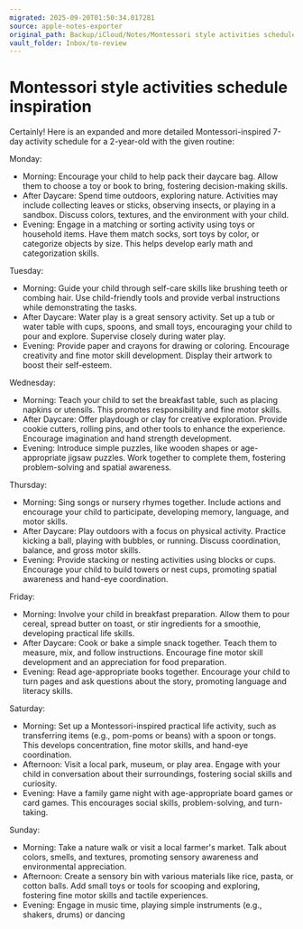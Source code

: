 ```yaml
---
migrated: 2025-09-20T01:50:34.017281
source: apple-notes-exporter
original_path: Backup/iCloud/Notes/Montessori style activities schedule inspiration.md
vault_folder: Inbox/to-review
---
```

# Montessori style activities schedule inspiration

Certainly! Here is an expanded and more detailed Montessori-inspired 7-day activity schedule for a 2-year-old with the given routine:

Monday:
- Morning: Encourage your child to help pack their daycare bag. Allow them to choose a toy or book to bring, fostering decision-making skills.
- After Daycare: Spend time outdoors, exploring nature. Activities may include collecting leaves or sticks, observing insects, or playing in a sandbox. Discuss colors, textures, and the environment with your child.
- Evening: Engage in a matching or sorting activity using toys or household items. Have them match socks, sort toys by color, or categorize objects by size. This helps develop early math and categorization skills.

Tuesday:
- Morning: Guide your child through self-care skills like brushing teeth or combing hair. Use child-friendly tools and provide verbal instructions while demonstrating the tasks.
- After Daycare: Water play is a great sensory activity. Set up a tub or water table with cups, spoons, and small toys, encouraging your child to pour and explore. Supervise closely during water play.
- Evening: Provide paper and crayons for drawing or coloring. Encourage creativity and fine motor skill development. Display their artwork to boost their self-esteem.

Wednesday:
- Morning: Teach your child to set the breakfast table, such as placing napkins or utensils. This promotes responsibility and fine motor skills.
- After Daycare: Offer playdough or clay for creative exploration. Provide cookie cutters, rolling pins, and other tools to enhance the experience. Encourage imagination and hand strength development.
- Evening: Introduce simple puzzles, like wooden shapes or age-appropriate jigsaw puzzles. Work together to complete them, fostering problem-solving and spatial awareness.

Thursday:
- Morning: Sing songs or nursery rhymes together. Include actions and encourage your child to participate, developing memory, language, and motor skills.
- After Daycare: Play outdoors with a focus on physical activity. Practice kicking a ball, playing with bubbles, or running. Discuss coordination, balance, and gross motor skills.
- Evening: Provide stacking or nesting activities using blocks or cups. Encourage your child to build towers or nest cups, promoting spatial awareness and hand-eye coordination.

Friday:
- Morning: Involve your child in breakfast preparation. Allow them to pour cereal, spread butter on toast, or stir ingredients for a smoothie, developing practical life skills.
- After Daycare: Cook or bake a simple snack together. Teach them to measure, mix, and follow instructions. Encourage fine motor skill development and an appreciation for food preparation.
- Evening: Read age-appropriate books together. Encourage your child to turn pages and ask questions about the story, promoting language and literacy skills.

Saturday:
- Morning: Set up a Montessori-inspired practical life activity, such as transferring items (e.g., pom-poms or beans) with a spoon or tongs. This develops concentration, fine motor skills, and hand-eye coordination.
- Afternoon: Visit a local park, museum, or play area. Engage with your child in conversation about their surroundings, fostering social skills and curiosity.
- Evening: Have a family game night with age-appropriate board games or card games. This encourages social skills, problem-solving, and turn-taking.

Sunday:
- Morning: Take a nature walk or visit a local farmer's market. Talk about colors, smells, and textures, promoting sensory awareness and environmental appreciation.
- Afternoon: Create a sensory bin with various materials like rice, pasta, or cotton balls. Add small toys or tools for scooping and exploring, fostering fine motor skills and tactile experiences.
- Evening: Engage in music time, playing simple instruments (e.g., shakers, drums) or dancing
